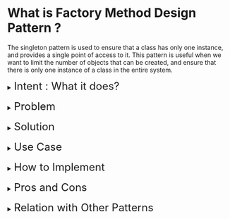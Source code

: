 # What is Factory Method Design Pattern ?

The singleton pattern is used to ensure that a class has only one instance, and provides a single point of access to it. This pattern is useful when we want to limit the number of objects that can be created, and ensure that there is only one instance of a class in the entire system.


<details>
  <summary>
    <span style="font-size: x-large;">Intent : What it does?</span>
  </summary>
  <p>
  The intent of the Singleton pattern is to ensure that a class has only one instance and to provide a single point of access to this instance for all other objects.
  </p>
</details>
<br>
<details>
  <summary>
    <span style="font-size: x-large;">Problem</span>
  </summary>
  <p>

1. **Single Instance of Class**: Sometimes it is necessary to have only one instance of a class in a system. This is the case when you need to ensure that there is only one instance of a shared resource, such as a **database connection, a network socket, or a logging service.**
    - Note that this behavior is impossible to implement with a regular constructor since a constructor call must always return a new object by design

2. **Global Access Point to Instance**: Global variable storing essential object are very unsafe , since any code can potentially overwrite the contents and crash the app. Thus, singleton pattern let's you access the object but protects from being overwritten by other code.

  </p>
</details>
<br>
<details>
  <summary>
    <span style="font-size: x-large;">Solution</span>
  </summary>
  <p>
All implementations of the Singleton have these two steps in common:

1. **Make the default constructor private**, to prevent other objects from using the new operator with the Singleton class.
2. **Create a static creation method that acts as a constructor**. Under the hood, this method calls the private constructor to create an object and saves it in a static field. All following calls to this method return the cached object.
  </p>
</details>
<br>
<details>
  <summary>
    <span style="font-size: x-large;">Use Case</span>
  </summary>
  <p>
The Singleton design pattern is commonly used in the following use cases:

1. **Logging Services**: To ensure that there is only one instance of a logging service that is used by multiple objects in a system.
2. **Database Connections**: To ensure that there is only one instance of a database connection that is used by multiple objects in a system.
3. **Configuration Management**: To ensure that there is only one instance of a configuration manager that is used by multiple objects in a system.
4. **Thread Pooling**: To ensure that there is only one instance of a thread pool that is used by multiple objects in a system.
5. **Cache Management**: To ensure that there is only one instance of a cache manager that is used by multiple objects in a system.
6. **Factory Method**: To ensure that there is only one instance of a factory that is used by multiple objects in a system.
7. Singleton is also useful in situations where it is necessary to limit the number of instances of a class that can be created, such as with a license manager or a security manager.

These are just a few examples of the use cases for the Singleton design pattern. The pattern can be applied in any situation where it is necessary to ensure that there is only one instance of a class in a system and to provide a single point of access to this instance for all other objects.
  </p>
</details>
<br>
<details>
  <summary>
    <span style="font-size: x-large;">How to Implement</span>
  </summary>
  <p>
1. Define a **private static instance variable** that will store the single instance of the class.

`
```java
public class Singleton {
   // private static instance variable to store the single instance of the class
   private static Singleton instance;
   ...
   }
```
2. Define a private constructor to prevent the creation of instances from outside the class.
```java
public class Singleton {
   private static Singleton instance;
   // private constructor to prevent the creation of instances from outside the class
   private Singleton() {}
   ...
}

```
3. Define a public static method that returns the single instance of the class. If the instance does not exist, the method should create it.
```java
public class Singleton {
   private static Singleton instance;
   private Singleton() {}
   // public static method to return the single instance of the class
   public static Singleton getInstance() {
      // if the instance does not exist, create it
      if (instance == null) {
         instance = new Singleton();
      }
      // return the instance
      return instance;
   }
}
```
4. Ensure that the single instance is thread-safe by using the synchronized keyword in the static method that returns the single instance.

```java
public class Singleton {
   private static Singleton instance;
   private Singleton() {}
   // synchronized method to ensure that the single instance is thread-safe
   public static synchronized Singleton getInstance() {
      if (instance == null) {
         instance = new Singleton();
      }
      return instance;
   }
}
```

  </p>
</details>
<br>
<details>
  <summary>
    <span style="font-size: x-large;">Pros and Cons</span>
  </summary>
  <p>

* Pros:
    * You can be sure that a class has only a single instance.
    * You gain a global access point to that instance.
    * The singleton object is initialized only when it’s requested for the first time
    * It reduces the overhead of creating multiple instances of a class, which can improve performance

* Cons:
    * It can make the code difficult to test, as it is tightly coupled to the singleton instance.
    * It can make the code difficult to modify, as changes to the singleton instance can have a ripple effect throughout the system.
  </p>
</details>
<br>
<details>
  <summary>
    <span style="font-size: x-large;">Relation with Other Patterns</span>
  </summary>
  <p>

- The Singleton pattern is related to the **Factory Method pattern**, as it can be used to create a single instance of a class.
- Abstract Factories, Builders and Prototypes can all be implemented as Singletons.

  </p>
</details>
<br>

